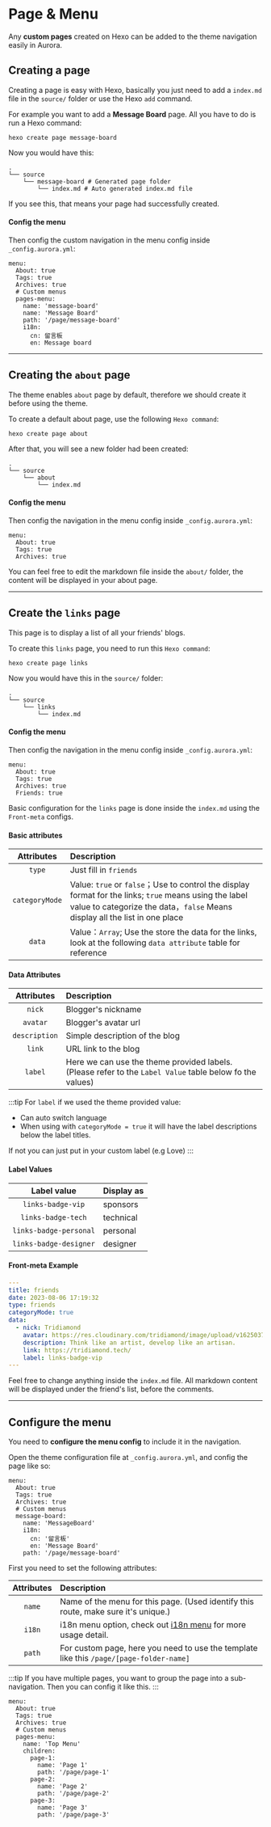 # Page & Menu

Any **custom pages** created on Hexo can be added to the theme navigation easily in Aurora.

## Creating a page

Creating a page is easy with Hexo, basically you just need to add a `index.md` file in the `source/` folder or use the Hexo `add` command.

For example you want to add a **Message Board** page. All you have to do is run a Hexo command:

```shell:no-line-numbers
hexo create page message-board
```

Now you would have this:

```shell{3-4}:no-line-numbers
.
└── source
    └── message-board # Generated page folder
        └── index.md # Auto generated index.md file
```

If you see this, that means your page had successfully created.

#### Config the menu

Then config the custom navigation in the menu config inside `_config.aurora.yml`:

```yaml{6-12}:no-line-numbers
menu:
  About: true
  Tags: true
  Archives: true
  # Custom menus
  pages-menu:
    name: 'message-board'
    name: 'Message Board'
    path: '/page/message-board'
    i18n:
      cn: 留言板
      en: Message board
```

---

## Creating the `about` page

The theme enables `about` page by default, therefore we should create it before using the theme.

To create a default about page, use the following `Hexo command`:

```shell:no-line-numbers
hexo create page about
```

After that, you will see a new folder had been created:

```shell:no-line-numbers
.
└── source
    └── about
        └── index.md
```

#### Config the menu

Then config the navigation in the menu config inside `_config.aurora.yml`:

```yaml{2}:no-line-numbers
menu:
  About: true
  Tags: true
  Archives: true
```

You can feel free to edit the markdown file inside the `about/` folder, the content will be displayed in your about page.

---

## Create the `links` page

This page is to display a list of all your friends' blogs.

To create this `links` page, you need to run this `Hexo command`:

```shell:no-line-numbers
hexo create page links
```

Now you would have this in the `source/` folder:

```shell:no-line-numbers
.
└── source
    └── links
        └── index.md
```

#### Config the menu

Then config the navigation in the menu config inside `_config.aurora.yml`:

```yaml{5}:no-line-numbers
menu:
  About: true
  Tags: true
  Archives: true
  Friends: true
```

Basic configuration for the `links` page is done inside the `index.md` using the `Front-meta` configs.

#### Basic attributes

|   Attributes   | Description                                                                                                                                                                           |
| :------------: | :------------------------------------------------------------------------------------------------------------------------------------------------------------------------------------ |
|     `type`     | Just fill in `friends`                                                                                                                                                                |
| `categoryMode` | Value: `true` or `false`；Use to control the display format for the links; `true` means using the label value to categorize the data，`false` Means display all the list in one place |
|     `data`     | Value：`Array`; Use the store the data for the links, look at the following `data attribute` table for reference                                                                      |

#### Data Attributes

|  Attributes   | Description                                                                                              |
| :-----------: | :------------------------------------------------------------------------------------------------------- |
|    `nick`     | Blogger's nickname                                                                                       |
|   `avatar`    | Blogger's avatar url                                                                                     |
| `description` | Simple description of the blog                                                                           |
|    `link`     | URL link to the blog                                                                                     |
|    `label`    | Here we can use the theme provided labels. (Please refer to the `Label Value` table below fo the values) |

:::tip
For `label` if we used the theme provided value:

- Can auto switch language
- When using with `categoryMode = true` it will have the label descriptions below the label titles.

If not you can just put in your custom label (e.g Love)
:::

#### Label Values

|      Label value       | Display as |
| :--------------------: | :--------- |
|   `links-badge-vip`    | sponsors   |
|   `links-badge-tech`   | technical  |
| `links-badge-personal` | personal   |
| `links-badge-designer` | designer   |

#### Front-meta Example

```yaml
---
title: friends
date: 2023-08-06 17:19:32
type: friends
categoryMode: true
data:
  - nick: Tridiamond
    avatar: https://res.cloudinary.com/tridiamond/image/upload/v1625037705/ObsidianestLogo-hex_hecqbw.png
    description: Think like an artist, develop like an artisan.
    link: https://tridiamond.tech/
    label: links-badge-vip
---
```

Feel free to change anything inside the `index.md` file. All markdown content will be displayed under the friend's list, before the comments.

---

## Configure the menu

You need to **configure the menu config** to include it in the navigation.

Open the theme configuration file at `_config.aurora.yml`, and config the page like so:

```yaml{6-11}:no-line-numbers
menu:
  About: true
  Tags: true
  Archives: true
  # Custom menus
  message-board:
    name: 'MessageBoard'
    i18n:
      cn: '留言板'
      en: 'Message Board'
    path: '/page/message-board'
```

First you need to set the following attributes:

| Attributes | Description                                                                                |
| :--------: | :----------------------------------------------------------------------------------------- |
|   `name`   | Name of the menu for this page. (Used identify this route, make sure it's unique.)         |
|   `i18n`   | i18n menu option, check out [i18n menu](/guide/menu.html#i18n-menu) for more usage detail. |
|   `path`   | For custom page, here you need to use the template like this `/page/[page-folder-name]`    |

:::tip
If you have multiple pages, you want to group the page into a sub-navigation. Then you can config it like this.
:::

```yaml{6-17}:no-line-numbers
menu:
  About: true
  Tags: true
  Archives: true
  # Custom menus
  pages-menu:
    name: 'Top Menu'
    children:
      page-1:
        name: 'Page 1'
        path: '/page/page-1'
      page-2:
        name: 'Page 2'
        path: '/page/page-2'
      page-3:
        name: 'Page 3'
        path: '/page/page-3'
```
